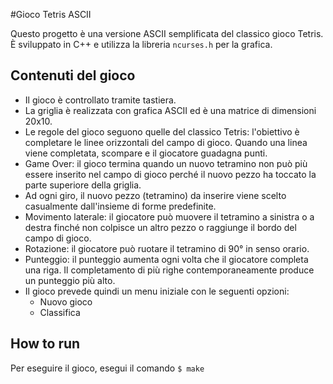 #Gioco Tetris ASCII

Questo progetto è una versione ASCII semplificata del classico gioco Tetris. È sviluppato in C++ e utilizza la libreria `ncurses.h` per la grafica.

## Contenuti del gioco

- Il gioco è controllato tramite tastiera.
- La griglia è realizzata con grafica ASCII ed è una matrice di dimensioni 20x10.
- Le regole del gioco seguono quelle del classico Tetris: l'obiettivo è completare le linee orizzontali del campo di gioco. Quando una linea viene completata, scompare e il giocatore guadagna punti.
- Game Over: il gioco termina quando un nuovo tetramino non può più essere inserito nel campo di gioco perché il nuovo pezzo ha toccato la parte superiore della griglia.
- Ad ogni giro, il nuovo pezzo (tetramino) da inserire viene scelto casualmente dall'insieme di forme predefinite.
- Movimento laterale: il giocatore può muovere il tetramino a sinistra o a destra finché non colpisce un altro pezzo o raggiunge il bordo del campo di gioco.
- Rotazione: il giocatore può ruotare il tetramino di 90° in senso orario.
- Punteggio: il punteggio aumenta ogni volta che il giocatore completa una riga. Il completamento di più righe contemporaneamente produce un punteggio più alto.
- Il gioco prevede quindi un menu iniziale con le seguenti opzioni:
   - Nuovo gioco
   - Classifica

## How to run

Per eseguire il gioco, esegui il comando `$ make`